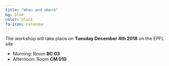 ```yaml
---
title: "When and where"
bg: blue
color: black
fa-icon: calendar
---
```



The workshop will take place on
**Tuesday December 4th 2018** on the EPFL site

- Morning: Room **BC 03**
- Afternoon: Room **CM 010**
